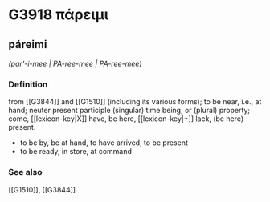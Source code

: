 # G3918 πάρειμι

## páreimi

_(par'-i-mee | PA-ree-mee | PA-ree-mee)_

### Definition

from [[G3844]] and [[G1510]] (including its various forms); to be near, i.e., at hand; neuter present participle (singular) time being, or (plural) property; come, [[lexicon-key|X]] have, be here, [[lexicon-key|+]] lack, (be here) present.

- to be by, be at hand, to have arrived, to be present
- to be ready, in store, at command

### See also

[[G1510]], [[G3844]]

